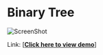 # Binary Tree

![ScreenShot](https://raw.github.com/wangx6/BinaryTree/master/screenshot.jpg)

Link:
[<strong><a href="https://cdn.rawgit.com/wangx6/BinaryTree/master/index.html">Click here to view demo</a></strong>]

